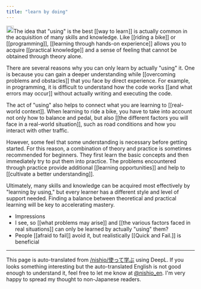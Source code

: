 ```yaml
---
title: "learn by doing"
---
```


<img src='https://scrapbox.io/api/pages/nishio-en/gpt/icon' alt='gpt.icon' height="19.5"/>The idea that "using" is the best [[way to learn]] is actually common in the acquisition of many skills and knowledge. Like [[riding a bike]] or [[programming]], [[learning through hands-on experience]] allows you to acquire [[practical knowledge]] and a sense of feeling that cannot be obtained through theory alone.

There are several reasons why you can only learn by actually "using" it. One is because you can gain a deeper understanding while [[overcoming problems and obstacles]] that you face by direct experience. For example, in programming, it is difficult to understand how the code works [[and what errors may occur]] without actually writing and executing the code.

The act of "using" also helps to connect what you are learning to [[real-world context]]. When learning to ride a bike, you have to take into account not only how to balance and pedal, but also [[the different factors you will face in a real-world situation]], such as road conditions and how you interact with other traffic.

However, some feel that some understanding is necessary before getting started. For this reason, a combination of theory and practice is sometimes recommended for beginners. They first learn the basic concepts and then immediately try to put them into practice. The problems encountered through practice provide additional [[learning opportunities]] and help to [[cultivate a better understanding]].

Ultimately, many skills and knowledge can be acquired most effectively by "learning by using," but every learner has a different style and level of support needed. Finding a balance between theoretical and practical learning will be key to accelerating mastery.

- Impressions
- I see, so [[what problems may arise]] and [[the various factors faced in real situations]] can only be learned by actually "using" them?
- People [[afraid to fail]] avoid it, but realistically [[Quick and Fail.]] is beneficial

---
This page is auto-translated from [/nishio/使って学ぶ](https://scrapbox.io/nishio/使って学ぶ) using DeepL. If you looks something interesting but the auto-translated English is not good enough to understand it, feel free to let me know at [@nishio_en](https://twitter.com/nishio_en). I'm very happy to spread my thought to non-Japanese readers.